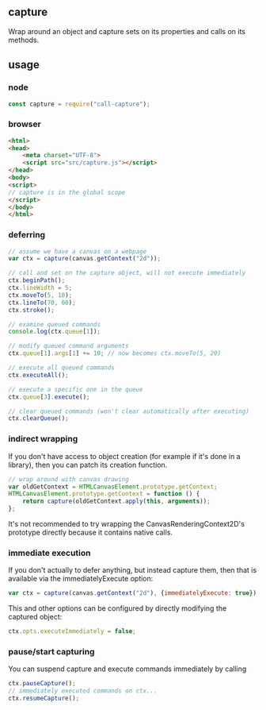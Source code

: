 ## capture
Wrap around an object and capture sets on its properties and calls on its methods.

## usage

### node
```javascript
const capture = require("call-capture");
```

### browser
```html
<html>
<head>
    <meta charset="UTF-8">
    <script src="src/capture.js"></script>
</head>
<body>
<script>
// capture is in the global scope
</script>
</body>
</html>
```

### deferring
```javascript
// assume we have a canvas on a webpage
var ctx = capture(canvas.getContext("2d"));

// call and set on the capture object, will not execute immediately
ctx.beginPath();
ctx.lineWidth = 5;
ctx.moveTo(5, 10);
ctx.lineTo(70, 60);
ctx.stroke();

// examine queued commands
console.log(ctx.queue[1]);

// modify queued command arguments
ctx.queue[1].args[1] += 10;	// now becomes ctx.moveTo(5, 20)

// execute all queued commands
ctx.executeAll();

// execute a specific one in the queue
ctx.queue[3].execute();

// clear queued commands (won't clear automatically after executing)
ctx.clearQueue();
```

### indirect wrapping
If you don't have access to object creation (for example if it's done in a library),
then you can patch its creation function.

```javascript
// wrap around with canvas drawing
var oldGetContext = HTMLCanvasElement.prototype.getContext;
HTMLCanvasElement.prototype.getContext = function () {
    return capture(oldGetContext.apply(this, arguments));
};
```

It's not recommended to try wrapping the CanvasRenderingContext2D's prototype
directly because it contains native calls.

### immediate execution
If you don't actually to defer anything, but instead capture them, then that is available
via the immediatelyExecute option:

```javascript
var ctx = capture(canvas.getContext("2d"), {immediatelyExecute: true});
```

This and other options can be configured by directly modifying the captured object:

```javascript
ctx.opts.executeImmediately = false;
```

### pause/start capturing
You can suspend capture and execute commands immediately by calling

```javascript
ctx.pauseCapture();
// immediately executed commands on ctx...
ctx.resumeCapture();
```